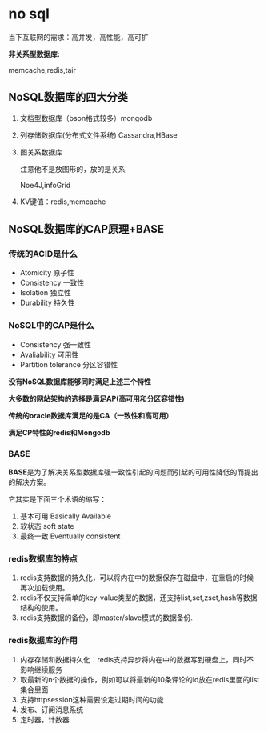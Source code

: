 # no sql

当下互联网的需求：高并发，高性能，高可扩

**非关系型数据库:**

memcache,redis,tair

## NoSQL数据库的四大分类

1. 文档型数据库（bson格式较多）mongodb

2. 列存储数据库(分布式文件系统) Cassandra,HBase

3. 图关系数据库

   注意他不是放图形的，放的是关系

   Noe4J,infoGrid

4. KV键值：redis,memcache

## NoSQL数据库的CAP原理+BASE

### 传统的ACID是什么

- Atomicity 原子性
- Consistency 一致性
- Isolation 独立性
-  Durability 持久性

### NoSQL中的CAP是什么

- Consistency 强一致性
- Avaliability 可用性
- Partition tolerance 分区容错性

**没有NoSQL数据库能够同时满足上述三个特性**

**大多数的网站架构的选择是满足AP(高可用和分区容错性)**

**传统的oracle数据库满足的是CA（一致性和高可用）**

**满足CP特性的redis和Mongodb**

### BASE

**BASE**是为了解决关系型数据库强一致性引起的问题而引起的可用性降低的而提出的解决方案。

它其实是下面三个术语的缩写：

1. 基本可用 Basically Available
2. 软状态 soft state
3. 最终一致 Eventually consistent

### redis数据库的特点

1. redis支持数据的持久化，可以将内在中的数据保存在磁盘中，在重启的时候再次加载使用。
2. redis不仅支持简单的key-value类型的数据，还支持list,set,zset,hash等数据结构的使用。
3. redis支持数据的备份，即master/slave模式的数据备份.

### redis数据库的作用

1.  内存存储和数据持久化：redis支持异步将内在中的数据写到硬盘上，同时不影响继续服务
2. 取最新的n个数据的操作，例如可以将最新的10条评论的id放在redis里面的list集合里面
3. 支持httpsession这种需要设定过期时间的功能 
4. 发布、订阅消息系统
5. 定时器，计数器